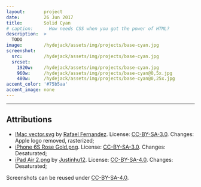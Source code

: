 ```yaml
---
layout:       project
date:         26 Jun 2017
title:        Solid Cyan
# caption:      How needs CSS when you got the power of HTML?
description:  >
  TODO
image:        /hydejack/assets/img/projects/base-cyan.jpg
screenshot:
  src:        /hydejack/assets/img/projects/base-cyan.jpg
  srcset:
    1920w:    /hydejack/assets/img/projects/base-cyan.jpg
    960w:     /hydejack/assets/img/projects/base-cyan@0,5x.jpg
    480w:     /hydejack/assets/img/projects/base-cyan@0,25x.jpg
accent_color: '#75b5aa'
accent_image: none
---
```


***

## Attributions
* [IMac vector.svg](https://commons.wikimedia.org/wiki/File:IMac_vector.svg)
  by [Rafael Fernandez](https://commons.wikimedia.org/wiki/User:TheGoldenBox).
  License: [CC-BY-SA-3.0]. Changes: Apple logo removed, rasterized;
* [iPhone 6S Rose Gold.png](https://commons.wikimedia.org/wiki/File:IPhone_6S_Rose_Gold.png).
  License: [CC-BY-SA-3.0]. Changes: Desaturated;
* [iPad Air 2.png](https://commons.wikimedia.org/wiki/File:IPad_Air_2.png)
  by [Justinhu12](https://commons.wikimedia.org/wiki/User:Justinhu12).
  License: [CC-BY-SA-4.0]. Changes: Desaturated;

Screenshots can be reused under [CC-BY-SA-4.0].

[CC-BY-SA-4.0]: https://creativecommons.org/licenses/by-sa/4.0/
[CC-BY-SA-3.0]: https://creativecommons.org/licenses/by-sa/3.0/

